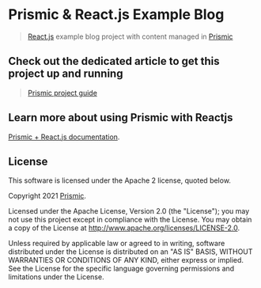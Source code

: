 # Prismic & React.js Example Blog
> [React.js](https://reactjs.org/) example blog project with content managed in [Prismic](https://prismic.io)

## Check out the dedicated article to get this project up and running
> [Prismic project guide](https://intercom.help/prismicio/en/articles/2685559-sample-blog-with-api-based-cms-in-reactjs)

## Learn more about using Prismic with Reactjs

[Prismic + React.js documentation](https://prismic.io/docs/technologies/reactjs).

## License

This software is licensed under the Apache 2 license, quoted below.

Copyright 2021 [Prismic](http://prismic.io).

Licensed under the Apache License, Version 2.0 (the "License"); you may not use this project except in compliance with the License. You may obtain a copy of the License at http://www.apache.org/licenses/LICENSE-2.0.

Unless required by applicable law or agreed to in writing, software distributed under the License is distributed on an "AS IS" BASIS, WITHOUT WARRANTIES OR CONDITIONS OF ANY KIND, either express or implied. See the License for the specific language governing permissions and limitations under the License.

